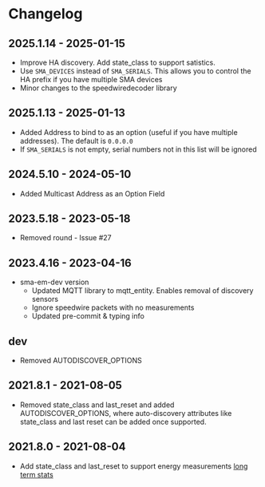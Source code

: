 # Changelog

## **2025.1.14** - 2025-01-15

- Improve HA discovery. Add state_class to support satistics.
- Use `SMA_DEVICES` instead of `SMA_SERIALS`. This allows you to control the HA prefix if you have multiple SMA devices
- Minor changes to the speedwiredecoder library

## **2025.1.13** - 2025-01-13

- Added Address to bind to as an option (useful if you have multiple addresses). The default is `0.0.0.0`
- If `SMA_SERIALS` is not empty, serial numbers not in this list will be ignored

## **2024.5.10** - 2024-05-10

- Added Multicast Address as an Option Field

## **2023.5.18** - 2023-05-18

- Removed round - Issue #27

## **2023.4.16** - 2023-04-16

- sma-em-dev version
  - Updated MQTT library to mqtt_entity. Enables removal of discovery sensors
  - Ignore speedwire packets with no measurements
  - Updated pre-commit & typing info

## **dev**

- Removed AUTODISCOVER_OPTIONS

## **2021.8.1** - 2021-08-05

- Removed state_class and last_reset and added AUTODISCOVER_OPTIONS, where auto-discovery
  attributes like state_class and last reset can be added once supported.

## **2021.8.0** - 2021-08-04

- Add state_class and last_reset to support energy measurements
  [long term stats](https://developers.home-assistant.io/blog/2021/05/25/sensor_attributes/)
